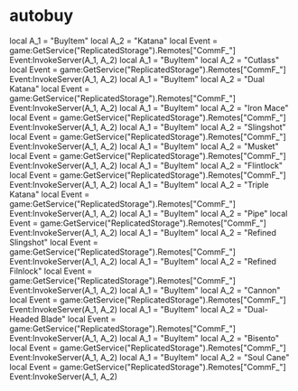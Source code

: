 # autobuy
local A_1 = "BuyItem"
local A_2 = "Katana"
local Event = game:GetService("ReplicatedStorage").Remotes["CommF_"]
Event:InvokeServer(A_1, A_2)
local A_1 = "BuyItem"
local A_2 = "Cutlass"
local Event = game:GetService("ReplicatedStorage").Remotes["CommF_"]
Event:InvokeServer(A_1, A_2)
local A_1 = "BuyItem"
local A_2 = "Dual Katana"
local Event = game:GetService("ReplicatedStorage").Remotes["CommF_"]
Event:InvokeServer(A_1, A_2)
local A_1 = "BuyItem"
local A_2 = "Iron Mace"
local Event = game:GetService("ReplicatedStorage").Remotes["CommF_"]
Event:InvokeServer(A_1, A_2)
local A_1 = "BuyItem"
local A_2 = "Slingshot"
local Event = game:GetService("ReplicatedStorage").Remotes["CommF_"]
Event:InvokeServer(A_1, A_2)
local A_1 = "BuyItem"
local A_2 = "Musket"
local Event = game:GetService("ReplicatedStorage").Remotes["CommF_"]
Event:InvokeServer(A_1, A_2)
local A_1 = "BuyItem"
local A_2 = "Flintlock"
local Event = game:GetService("ReplicatedStorage").Remotes["CommF_"]
Event:InvokeServer(A_1, A_2)
local A_1 = "BuyItem"
local A_2 = "Triple Katana"
local Event = game:GetService("ReplicatedStorage").Remotes["CommF_"]
Event:InvokeServer(A_1, A_2)
local A_1 = "BuyItem"
local A_2 = "Pipe"
local Event = game:GetService("ReplicatedStorage").Remotes["CommF_"]
Event:InvokeServer(A_1, A_2)
local A_1 = "BuyItem"
local A_2 = "Refined Slingshot"
local Event = game:GetService("ReplicatedStorage").Remotes["CommF_"]
Event:InvokeServer(A_1, A_2)
local A_1 = "BuyItem"
local A_2 = "Refined Filnlock"
local Event = game:GetService("ReplicatedStorage").Remotes["CommF_"]
Event:InvokeServer(A_1, A_2)
local A_1 = "BuyItem"
local A_2 = "Cannon"
local Event = game:GetService("ReplicatedStorage").Remotes["CommF_"]
Event:InvokeServer(A_1, A_2)
local A_1 = "BuyItem"
local A_2 = "Dual-Headed Blade"
local Event = game:GetService("ReplicatedStorage").Remotes["CommF_"]
Event:InvokeServer(A_1, A_2)
local A_1 = "BuyItem"
local A_2 = "Bisento"
local Event = game:GetService("ReplicatedStorage").Remotes["CommF_"]
Event:InvokeServer(A_1, A_2)
local A_1 = "BuyItem"
local A_2 = "Soul Cane"
local Event = game:GetService("ReplicatedStorage").Remotes["CommF_"]
Event:InvokeServer(A_1, A_2)
